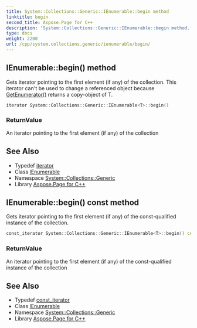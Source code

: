 ```yaml
---
title: System::Collections::Generic::IEnumerable::begin method
linktitle: begin
second_title: Aspose.Page for C++
description: 'System::Collections::Generic::IEnumerable::begin method. Gets iterator pointing to the first element (if any) of the collection. This iterator can''t be used to change a referenced object because GetEnumerator() returns a copy-object of T in C++.'
type: docs
weight: 2200
url: /cpp/system.collections.generic/ienumerable/begin/
---
```

## IEnumerable::begin() method


Gets iterator pointing to the first element (if any) of the collection. This iterator can't be used to change a referenced object because [GetEnumerator()](../getenumerator/) returns a copy-object of T.

```cpp
iterator System::Collections::Generic::IEnumerable<T>::begin()
```


### ReturnValue

An iterator pointing to the first element (if any) of the collection

## See Also

* Typedef [iterator](../iterator/)
* Class [IEnumerable](../)
* Namespace [System::Collections::Generic](../../)
* Library [Aspose.Page for C++](../../../)
## IEnumerable::begin() const method


Gets iterator pointing to the first element (if any) of the const-qualified instance of the collection.

```cpp
const_iterator System::Collections::Generic::IEnumerable<T>::begin() const
```


### ReturnValue

An iterator pointing to the first element (if any) of the const-qualified instance of the collection

## See Also

* Typedef [const_iterator](../const_iterator/)
* Class [IEnumerable](../)
* Namespace [System::Collections::Generic](../../)
* Library [Aspose.Page for C++](../../../)
